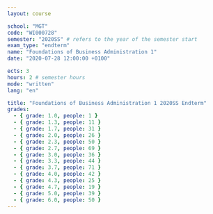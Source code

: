 ```yaml
---
layout: course

school: "MGT"
code: "WI000728"
semester: "2020SS" # refers to the year of the semester start
exam_type: "endterm"
name: "Foundations of Business Administration 1"
date: "2020-07-28 12:00:00 +0100"

ects: 3
hours: 2 # semester hours
mode: "written"
lang: "en"

title: "Foundations of Business Administration 1 2020SS Endterm"
grades:
  - { grade: 1.0, people: 1 }
  - { grade: 1.3, people: 11 }
  - { grade: 1.7, people: 31 }
  - { grade: 2.0, people: 26 }
  - { grade: 2.3, people: 50 }
  - { grade: 2.7, people: 69 }
  - { grade: 3.0, people: 36 }
  - { grade: 3.3, people: 44 }
  - { grade: 3.7, people: 71 }
  - { grade: 4.0, people: 42 }
  - { grade: 4.3, people: 25 }
  - { grade: 4.7, people: 19 }
  - { grade: 5.0, people: 39 }
  - { grade: 6.0, people: 50 }
---
```



